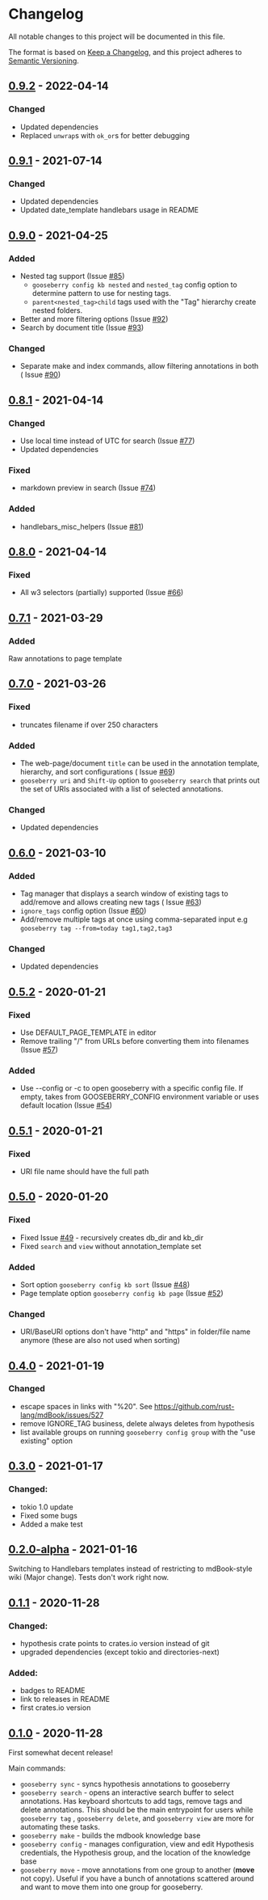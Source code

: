 # Changelog

All notable changes to this project will be documented in this file.

The format is based on [Keep a Changelog](https://keepachangelog.com/en/1.0.0/), and this project adheres
to [Semantic Versioning](https://semver.org/spec/v2.0.0.html).


## [0.9.2] - 2022-04-14

### Changed

- Updated dependencies
- Replaced `unwrap`s with `ok_or`s for better debugging

## [0.9.1] - 2021-07-14

### Changed

- Updated dependencies
- Updated date_template handlebars usage in README

## [0.9.0] - 2021-04-25

### Added

- Nested tag support (Issue [#85](https://github.com/out-of-cheese-error/gooseberry/issues/85))
  - `gooseberry config kb nested` and `nested_tag` config option to determine pattern to use for nesting tags.
  - `parent<nested_tag>child` tags used with the "Tag" hierarchy create nested folders.
- Better and more filtering options (Issue [#92](https://github.com/out-of-cheese-error/gooseberry/issues/92))
- Search by document title (Issue [#93](https://github.com/out-of-cheese-error/gooseberry/issues/93))

### Changed

- Separate make and index commands, allow filtering annotations in both (
  Issue [#90](https://github.com/out-of-cheese-error/gooseberry/issues/90))

## [0.8.1] - 2021-04-14

### Changed

- Use local time instead of UTC for search (Issue [#77](https://github.com/out-of-cheese-error/gooseberry/issues/77))
- Updated dependencies

### Fixed

- markdown preview in search (Issue [#74](https://github.com/out-of-cheese-error/gooseberry/issues/74))

### Added
- handlebars_misc_helpers (Issue [#81](https://github.com/out-of-cheese-error/gooseberry/issues/66))

## [0.8.0] - 2021-04-14
### Fixed
* All w3 selectors (partially) supported (Issue [#66](https://github.com/out-of-cheese-error/gooseberry/issues/66))

## [0.7.1] - 2021-03-29

### Added

Raw annotations to page template

## [0.7.0] - 2021-03-26

### Fixed

* truncates filename if over 250 characters

### Added

* The web-page/document `title` can be used in the annotation template, hierarchy, and sort configurations (
  Issue [#69](https://github.com/out-of-cheese-error/gooseberry/issues/69))
* `gooseberry uri` and `Shift-Up` option to `gooseberry search` that prints out the set of URIs associated with a list of selected annotations.

### Changed

* Updated dependencies

## [0.6.0] - 2021-03-10

### Added

* Tag manager that displays a search window of existing tags to add/remove and allows creating new tags (
  Issue [#63](https://github.com/out-of-cheese-error/gooseberry/issues/63))
* `ignore_tags` config option (Issue [#60](https://github.com/out-of-cheese-error/gooseberry/issues/60))
* Add/remove multiple tags at once using comma-separated input e.g `gooseberry tag --from=today tag1,tag2,tag3`

### Changed

* Updated dependencies

## [0.5.2] - 2020-01-21

### Fixed

* Use DEFAULT_PAGE_TEMPLATE in editor
* Remove trailing "/" from URLs before converting them into filenames (Issue [#57](https://github.com/out-of-cheese-error/gooseberry/issues/57))

### Added

* Use --config or -c to open gooseberry with a specific config file. If empty, takes from GOOSEBERRY_CONFIG environment variable or uses default
  location (Issue [#54](https://github.com/out-of-cheese-error/gooseberry/issues/54))

## [0.5.1] - 2020-01-21

### Fixed

* URI file name should have the full path

## [0.5.0] - 2020-01-20

### Fixed

* Fixed Issue [#49](https://github.com/out-of-cheese-error/gooseberry/issues/49) - recursively creates db_dir and kb_dir
* Fixed `search` and `view` without annotation_template set

### Added

* Sort option `gooseberry config kb sort` (Issue [#48](https://github.com/out-of-cheese-error/gooseberry/issues/48))
* Page template option `gooseberry config kb page` (Issue [#52](https://github.com/out-of-cheese-error/gooseberry/issues/52))

### Changed

* URI/BaseURI options don't have "http" and "https" in folder/file name anymore (these are also not used when sorting)

## [0.4.0] - 2021-01-19

### Changed

* escape spaces in links with "%20". See https://github.com/rust-lang/mdBook/issues/527
* remove IGNORE_TAG business, delete always deletes from hypothesis
* list available groups on running `gooseberry config group` with the "use existing" option

## [0.3.0] - 2021-01-17

### Changed:

* tokio 1.0 update
* Fixed some bugs
* Added a make test

## [0.2.0-alpha] - 2021-01-16

Switching to Handlebars templates instead of restricting to mdBook-style wiki (Major change). Tests don't work right now.

## [0.1.1] - 2020-11-28

### Changed:

* hypothesis crate points to crates.io version instead of git
* upgraded dependencies (except tokio and directories-next)

### Added:

* badges to README
* link to releases in README
* first crates.io version

## [0.1.0] - 2020-11-28
First somewhat decent release!

Main commands:

* `gooseberry sync` - syncs hypothesis annotations to gooseberry
* `gooseberry search` - opens an interactive search buffer to select annotations. Has keyboard shortcuts to add tags,
  remove tags and delete annotations. This should be the main entrypoint for users while `gooseberry tag`
  , `gooseberry delete`, and `gooseberry view`
  are more for automating these tasks.
* `gooseberry make` - builds the mdbook knowledge base
* `gooseberry config` - manages configuration, view and edit Hypothesis credentials, the Hypothesis group, and the
  location of the knowledge base
* `gooseberry move` - move annotations from one group to another (**move** not copy). Useful if you have a bunch of
  annotations scattered around and want to move them into one group for gooseberry.

[0.9.2]: https://github.com/out-of-cheese-error/gooseberry/compare/0.9.1...0.9.2

[0.9.1]: https://github.com/out-of-cheese-error/gooseberry/compare/0.9.0...0.9.1

[0.9.0]: https://github.com/out-of-cheese-error/gooseberry/compare/0.8.1...0.9.0

[0.8.1]: https://github.com/out-of-cheese-error/gooseberry/compare/0.8.0...0.8.1

[0.8.0]: https://github.com/out-of-cheese-error/gooseberry/compare/0.7.1...0.8.0

[0.7.1]: https://github.com/out-of-cheese-error/gooseberry/compare/0.7.0...0.7.1

[0.7.0]: https://github.com/out-of-cheese-error/gooseberry/compare/0.6.0...0.7.0

[0.6.0]: https://github.com/out-of-cheese-error/gooseberry/compare/0.5.2...0.6.0

[0.5.2]: https://github.com/out-of-cheese-error/gooseberry/compare/0.5.1...0.5.2

[0.5.1]: https://github.com/out-of-cheese-error/gooseberry/compare/0.5.0...0.5.1

[0.5.0]: https://github.com/out-of-cheese-error/gooseberry/compare/0.4.0...0.5.0

[0.4.0]: https://github.com/out-of-cheese-error/gooseberry/compare/0.3.0...0.4.0

[0.3.0]: https://github.com/out-of-cheese-error/gooseberry/compare/0.2.0-alpha...0.3.0

[0.2.0-alpha]: https://github.com/out-of-cheese-error/gooseberry/compare/0.1.1...0.2.0-alpha

[0.1.1]: https://github.com/out-of-cheese-error/gooseberry/compare/0.1.0...0.1.1

[0.1.0]: https://github.com/out-of-cheese-error/gooseberry/releases/tag/0.1.0
